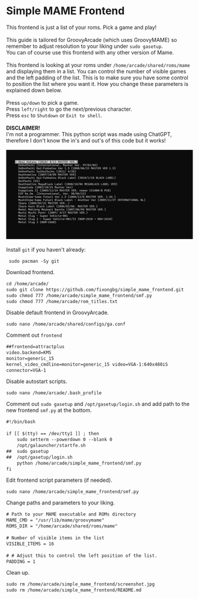 # Simple MAME Frontend
This frontend is just a list of your roms. Pick a game and play!
<br>
<br>
This guide is tailored for GroovyArcade (which uses GroovyMAME) so remember to adjust resolution to your liking under `sudo gasetup`. 
<br>
You can of course use this frontend with any other version of Mame.
<br>
<br>
This frontend is looking at your roms under `/home/arcade/shared/roms/mame` and displaying them in a list. You can control the number of visible games and the left padding of the list. This is to make sure you have some control to position the list where you want it. How you change these parameters is explained down below.
<br>
<br>
Press `up/down` to pick a game.
<br>
Press `left/right` to go the next/previous character. 
<br>
Press `esc` to `Shutdown` or `Exit to shell`.
<br>
<br>
**DISCLAIMER!**
<br>
I'm not a programmer. This python script was made using ChatGPT, therefore I don't know the in's and out's of this code but it works!
<br>
<br>
![screenshot](screenshot.jpg) 
<br>
<br>
Install `git` if you haven't already:
```
 sudo pacman -Sy git
```
Download frontend.
```
cd /home/arcade/
sudo git clone https://github.com/fixongbg/simple_mame_frontend.git
sudo chmod 777 /home/arcade/simple_mame_frontend/smf.py
sudo chmod 777 /home/arcade/rom_titles.txt
```
Disable default frontend in GroovyArcade.
```
sudo nano /home/arcade/shared/configs/ga.conf
```
Comment out `frontend`
```
##frontend=attractplus
video.backend=KMS
monitor=generic_15
kernel_video_cmdline=monitor=generic_15 video=VGA-1:640x480iS
connector=VGA-1
```
Disable autostart scripts.
```
sudo nano /home/arcade/.bash_profile
```
Comment out `sudo gasetup` and `/opt/gasetup/login.sh` and add path to the new frontend `smf.py` at the bottom.
```
#!/bin/bash

if [[ $(tty) == /dev/tty1 ]] ; then
    sudo setterm --powerdown 0 --blank 0
    /opt/galauncher/startfe.sh
##  sudo gasetup
##  /opt/gasetup/login.sh
    python /home/arcade/simple_mame_frontend/smf.py
fi
```
Edit frontend script parameters (if needed).
```
sudo nano /home/arcade/simple_mame_frontend/smf.py
```
Change paths and parameters to your liking.
```
# Path to your MAME executable and ROMs directory
MAME_CMD = "/usr/lib/mame/groovymame"
ROMS_DIR = "/home/arcade/shared/roms/mame"

# Number of visible items in the list
VISIBLE_ITEMS = 16

# # Adjust this to control the left position of the list.
PADDING = 1
```
Clean up.
```
sudo rm /home/arcade/simple_mame_frontend/screenshot.jpg
sudo rm /home/arcade/simple_mame_frontend/README.md
```
